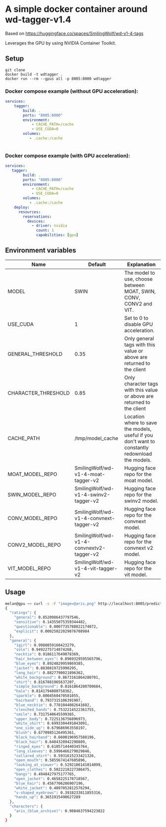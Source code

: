 # A simple docker container around wd-tagger-v1.4 
Based on https://huggingface.co/spaces/SmilingWolf/wd-v1-4-tags

Leverages the GPU by using NVIDIA Container Toolkit.


## Setup
```
git clone
docker build -t wdtagger .
docker run --rm --gpus all -p 8005:8000 wdtagger

```


### Docker compose example (without GPU acceleration):
```yaml
services:
    tagger:
        build: .
        ports: "8005:8000"
        environment:
            - CACHE_PATH=/cache
            - USE_CUDA=0
        volumes:
           - .cache:/cache
         
```
### Docker compose example (with GPU acceleration):
```yaml
services:
   tagger:
        build: .
        ports: "8005:8000"
        environment:
            - CACHE_PATH=/cache
            - USE_CUDA=0
        volumes:
           - .cache:/cache
    deploy:
      resources:
        reservations:
          devices:
            - driver: nvidia
              count: 1
              capabilities: [gpu]

```

## Environment variables

| Name              | Default   | Explanation
|---                |---        |---
|MODEL              |SWIN       | The model to use, choose between MOAT, SWIN, CONV, CONV2 and VIT.
|USE_CUDA           |1          | Set to 0 to disable GPU acceleration.
|GENERAL_THRESHOLD  |0.35      | Only general tags with this value or above are returned to the client
|CHARACTER_THRESHOLD|0.85       | Only character tags with this value or above are returned to the client
|CACHE_PATH         |/tmp/model_cache|Location where to save the models, useful if you don't want to constantly redownload the models.
|MOAT_MODEL_REPO    |SmilingWolf/wd-v1-4-moat-tagger-v2|Hugging face repo for the moat model.
|SWIN_MODEL_REPO    |SmilingWolf/wd-v1-4-swinv2-tagger-v2|Hugging face repo for the swinv2 model.
|CONV_MODEL_REPO    |SmilingWolf/wd-v1-4-convnext-tagger-v2|Hugging face repo for the convnext model.
|CONV2_MODEL_REPO   |SmilingWolf/wd-v1-4-convnextv2-tagger-v2|Hugging face repo for the convnext v2 model.
|VIT_MODEL_REPO     |SmilingWolf/wd-v1-4-vit-tagger-v2|Hugging face repo for the vit model.


## Usage    
```bash
melan@gpu ~> curl -s -F "image=@aris.png" http://localhost:8005/predict | jq
{
  "ratings": {
    "general": 0.8520986437797546,
    "sensitive": 0.14355075359344482,
    "questionable": 0.0007735788822174072,
    "explicit": 0.00025022029876708984
  },
  "general": {
    "1girl": 0.9980859160423279,
    "solo": 0.9492275714874268,
    "necktie": 0.9186117649078369,
    "hair_between_eyes": 0.8969329595565796,
    "blue_eyes": 0.8924829959869385,
    "jacket": 0.8830819725990295,
    "long_hair": 0.8827790021896362,
    "white_background": 0.8673161864280701,
    "shirt": 0.8167881965637207,
    "simple_background": 0.8161864280700684,
    "halo": 0.8141794800758362,
    "sparkle": 0.8004560470581055,
    "hairband": 0.7937315106391907,
    "blue_necktie": 0.7701044082641602,
    "clenched_hands": 0.7532214522361755,
    "smile": 0.7317540645599365,
    "upper_body": 0.7225136756896973,
    "white_shirt": 0.6993304491043091,
    "one_side_up": 0.679686963558197,
    "blush": 0.6770985126495361,
    "black_hairband": 0.6600196957588196,
    "black_hair": 0.6404328942298889,
    "ringed_eyes": 0.6105714440345764,
    "long_sleeves": 0.5996466279029846,
    "collared_shirt": 0.5931615233421326,
    "open_mouth": 0.5855674147605896,
    "looking_at_viewer": 0.5292186141014099,
    "open_clothes": 0.5022218227386475,
    "bangs": 0.4948427975177765,
    "open_jacket": 0.4658225178718567,
    "blue_hair": 0.4567706286907196,
    "white_jacket": 0.4097052812576294,
    "v-shaped_eyebrows": 0.3918233811855316,
    "hands_up": 0.3651915490627289
  },
  "characters": {
    "aris_(blue_archive)": 0.9884637594223022
  }
}
```